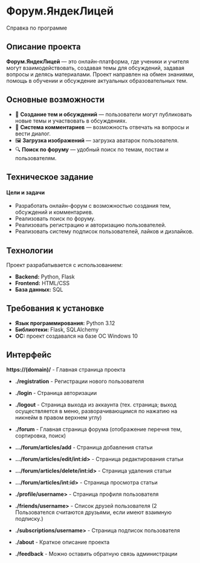# Форум.ЯндекЛицей

Справка по программе

## Описание проекта

**Форум.ЯндекЛицей** — это онлайн-платформа, где ученики и учителя могут взаимодействовать, создавая темы для
обсуждений, задавая вопросы и делясь материалами. Проект направлен на обмен знаниями, помощь в
обучении и обсуждение актуальных образовательных тем.

## Основные возможности

- 📌 **Создание тем и обсуждений** — пользователи могут публиковать новые темы и участвовать в обсуждениях.
- 💬 **Система комментариев** — возможность отвечать на вопросы и вести диалог.
- 🖼 **Загрузка изображений** — загрузка аватарок пользователя.
- 🔍 **Поиск по форуму** — удобный поиск по темам, постам и пользователям.

## Техническое задание

#### Цели и задачи

- Разработать онлайн-форум с возможностью создания тем, обсуждений и комментариев.
- Реализовать поиск по форуму.
- Реализовать регистрацию и авторизацию пользователей.
- Реализовать систему подписок пользователей, лайков и дизлайков.


## Технологии

Проект разрабатывается с использованием:

- **Backend:** Python, Flask
- **Frontend:** HTML/CSS
- **База данных:** SQL

## Требования к установке

- **Язык программирования:** Python 3.12
- **Библиотеки:** Flask, SQLAlchemy
- **OC:** проект создавался на базе ОС Windows 10

## Интерфейс
**https://(domain)/**  - Главная страница проекта

* **./registration** - Регистрации нового пользователя
* **./login** - Страница авторизации
* **./logout** - Страница выхода из аккаунта (тех. страница; выход осуществляется в меню, разворачивающимся по нажатию на никнейм в правом верхнем углу)

* **./forum** - Главная страница форума (отображение перечня тем, сортировка, поиск)
* **.../forum/articles/add** - Страница добавления статьи
* **.../forum/articles/edit/int:id>** - Страница редактирования статьи
* **.../forum/articles/delete/int:id>** - Страница удаления статьи
* **.../forum/articles/int:id>** - Страница просмотра статьи

* **./profile/username>** - Страница профиля пользователя
* **./friends/username>** - Список друзей пользователя (2 Пользователся считаются друзьями, если имеют взаимную подписку.)
* **./subscriptions/username>** - Страница подписок пользователя

* **./about** - Краткое описание проекта
* **./feedback** - Можно оставить обратную связь администрации
